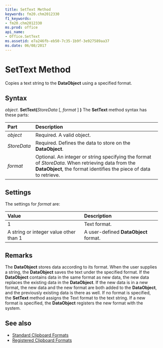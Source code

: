 ```yaml
---
title: SetText Method
keywords: fm20.chm2012330
f1_keywords:
- fm20.chm2012330
ms.prod: office
api_name:
- Office.SetText
ms.assetid: e7a246fb-eb50-7c35-1b9f-3e927589aa37
ms.date: 06/08/2017
---
```



# SetText Method



Copies a text string to the **DataObject** using a specified format.

## Syntax

_object_. **SetText(**_StoreData_ [, _format_ ] **)**
The **SetText** method syntax has these parts:


|Part|Description|
|:-----|:-----|
| _object_|Required. A valid object.|
| _StoreData_|Required. Defines the data to store on the **DataObject**.|
| _format_|Optional. An integer or string specifying the format of  _StoreData_. When retrieving data from the **DataObject**, the format identifies the piece of data to retrieve.|

## Settings
The settings for  _format_ are:


|**Value**|**Description**|
|:-----|:-----|
|1|Text format.|
|A string or integer value other than 1|A user-defined **DataObject** format.|

## Remarks

The **DataObject** stores data according to its format. When the user supplies a string, the **DataObject** saves the text under the specified format.
If the **DataObject** contains data in the same format as new data, the new data replaces the existing data in the **DataObject**. If the new data is in a new format, the new data and the new format are both added to the **DataObject**, and the previously existing data is there as well.
If no format is specified, the **SetText** method assigns the Text format to the text string. If a new format is specified, the **DataObject** registers the new format with the system.

## See also

- [Standard Clipboard Formats](https://msdn.microsoft.com/f0af4e61-7ef1-4263-b2c5-e4114515124f)
- [Registered Clipboard Formats](https://msdn.microsoft.com/library/ms649013.aspx)
